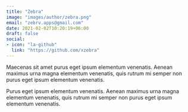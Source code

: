 ```yaml
---
title: "Zebra"
image: "images/author/zebra.png"
email: "zebrv.apps@gmail.com"
date: 2021-02-02T10:20:19+06:00
draft: false
social:
- icon: "la-github"
  link: "https://github.com/xzebra"
---
```


Maecenas sit amet purus eget ipsum elementum venenatis. Aenean maximus urna magna elementum venenatis, quis rutrum mi semper non purus eget ipsum elementum venenatis.

Purus eget ipsum elementum venenatis. Aenean maximus urna magna elementum venenatis, quis rutrum mi semper non purus eget ipsum elementum venenatis.

